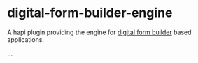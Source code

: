 # digital-form-builder-engine

A hapi plugin providing the engine for [digital form builder](https://github.com/DEFRA/digital-form-builder) based applications.

...